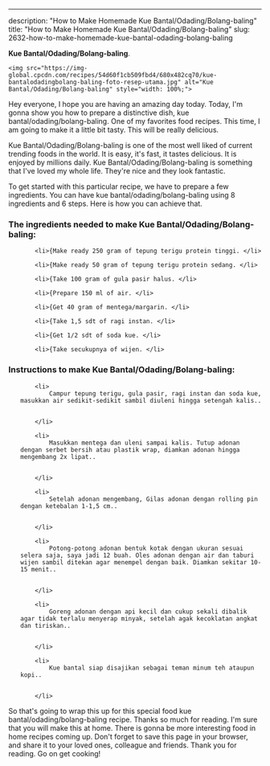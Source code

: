 ---
description: "How to Make Homemade Kue Bantal/Odading/Bolang-baling"
title: "How to Make Homemade Kue Bantal/Odading/Bolang-baling"
slug: 2632-how-to-make-homemade-kue-bantal-odading-bolang-baling

<p>
	<strong>Kue Bantal/Odading/Bolang-baling</strong>. 
	
</p>
<p>
	
	<img src="https://img-global.cpcdn.com/recipes/54d60f1cb509fbd4/680x482cq70/kue-bantalodadingbolang-baling-foto-resep-utama.jpg" alt="Kue Bantal/Odading/Bolang-baling" style="width: 100%;">
	
	
</p>
<p>
	Hey everyone, I hope you are having an amazing day today. Today, I'm gonna show you how to prepare a distinctive dish, kue bantal/odading/bolang-baling. One of my favorites food recipes. This time, I am going to make it a little bit tasty. This will be really delicious.
</p>
	
<p>
	Kue Bantal/Odading/Bolang-baling is one of the most well liked of current trending foods in the world. It is easy, it's fast, it tastes delicious. It is enjoyed by millions daily. Kue Bantal/Odading/Bolang-baling is something that I've loved my whole life. They're nice and they look fantastic.
</p>
<p>
	
</p>

<p>
To get started with this particular recipe, we have to prepare a few ingredients. You can have kue bantal/odading/bolang-baling using 8 ingredients and 6 steps. Here is how you can achieve that.
</p>

<h3>The ingredients needed to make Kue Bantal/Odading/Bolang-baling:</h3>

<ol>
	
		<li>{Make ready 250 gram of tepung terigu protein tinggi. </li>
	
		<li>{Make ready 50 gram of tepung terigu protein sedang. </li>
	
		<li>{Take 100 gram of gula pasir halus. </li>
	
		<li>{Prepare 150 ml of air. </li>
	
		<li>{Get 40 gram of mentega/margarin. </li>
	
		<li>{Take 1,5 sdt of ragi instan. </li>
	
		<li>{Get 1/2 sdt of soda kue. </li>
	
		<li>{Take secukupnya of wijen. </li>
	
</ol>
<p>
	
</p>

<h3>Instructions to make Kue Bantal/Odading/Bolang-baling:</h3>

<ol>
	
		<li>
			Campur tepung terigu, gula pasir, ragi instan dan soda kue, masukkan air sedikit-sedikit sambil diuleni hingga setengah kalis..
			
			
		</li>
	
		<li>
			Masukkan mentega dan uleni sampai kalis. Tutup adonan dengan serbet bersih atau plastik wrap, diamkan adonan hingga mengembang 2x lipat..
			
			
		</li>
	
		<li>
			Setelah adonan mengembang, Gilas adonan dengan rolling pin dengan ketebalan 1-1,5 cm..
			
			
		</li>
	
		<li>
			Potong-potong adonan bentuk kotak dengan ukuran sesuai selera saja, saya jadi 12 buah. Oles adonan dengan air dan taburi wijen sambil ditekan agar menempel dengan baik. Diamkan sekitar 10-15 menit..
			
			
		</li>
	
		<li>
			Goreng adonan dengan api kecil dan cukup sekali dibalik agar tidak terlalu menyerap minyak, setelah agak kecoklatan angkat dan tiriskan..
			
			
		</li>
	
		<li>
			Kue bantal siap disajikan sebagai teman minum teh ataupun kopi..
			
			
		</li>
	
</ol>

<p>
	
</p>

<p>
	So that's going to wrap this up for this special food kue bantal/odading/bolang-baling recipe. Thanks so much for reading. I'm sure that you will make this at home. There is gonna be more interesting food in home recipes coming up. Don't forget to save this page in your browser, and share it to your loved ones, colleague and friends. Thank you for reading. Go on get cooking!
</p>
